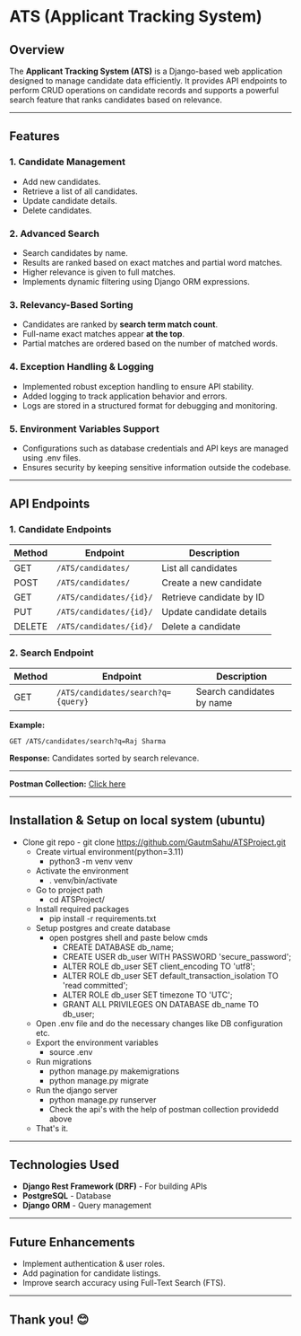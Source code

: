 # ATS (Applicant Tracking System)

## Overview

The **Applicant Tracking System (ATS)** is a Django-based web application designed to manage candidate data efficiently. It provides API endpoints to perform CRUD operations on candidate records and supports a powerful search feature that ranks candidates based on relevance.

---

## Features

### 1. **Candidate Management**

- Add new candidates.
- Retrieve a list of all candidates.
- Update candidate details.
- Delete candidates.

### 2. **Advanced Search**

- Search candidates by name.
- Results are ranked based on exact matches and partial word matches.
- Higher relevance is given to full matches.
- Implements dynamic filtering using Django ORM expressions.

### 3. **Relevancy-Based Sorting**

- Candidates are ranked by **search term match count**.
- Full-name exact matches appear **at the top**.
- Partial matches are ordered based on the number of matched words.

### 4. **Exception Handling & Logging**
- Implemented robust exception handling to ensure API stability.
- Added logging to track application behavior and errors.
- Logs are stored in a structured format for debugging and monitoring.

### 5. **Environment Variables Support**
- Configurations such as database credentials and API keys are managed using .env files.
- Ensures security by keeping sensitive information outside the codebase.

---

## API Endpoints

### **1. Candidate Endpoints**

| Method | Endpoint            | Description              |
| ------ | ------------------- | ------------------------ |
| GET    | `/ATS/candidates/`      | List all candidates      |
| POST   | `/ATS/candidates/`      | Create a new candidate   |
| GET    | `/ATS/candidates/{id}/` | Retrieve candidate by ID |
| PUT    | `/ATS/candidates/{id}/` | Update candidate details |
| DELETE | `/ATS/candidates/{id}/` | Delete a candidate       |

### **2. Search Endpoint**

| Method | Endpoint                       | Description               |
| ------ | ------------------------------ | ------------------------- |
| GET    | `/ATS/candidates/search?q={query}` | Search candidates by name |

**Example:**

```
GET /ATS/candidates/search?q=Raj Sharma
```

**Response:** Candidates sorted by search relevance.

---

**Postman Collection:** [Click here](https://drive.google.com/file/d/1vS7bmUZMVjrbXo90QQQH00jqWFZ-XrVs/view?usp=sharing)

---

## Installation & Setup on local system (ubuntu)

- Clone git repo
        - git clone https://github.com/GautmSahu/ATSProject.git
    - Create virtual environment(python=3.11)
        - python3 -m venv venv
    - Activate the environment
        - . venv/bin/activate
    - Go to project path
        - cd ATSProject/
    - Install required packages
        - pip install -r requirements.txt
    - Setup postgres and create database
        - open postgres shell and paste below cmds
            - CREATE DATABASE db_name; 
            - CREATE USER db_user WITH PASSWORD 'secure_password';
            - ALTER ROLE db_user SET client_encoding TO 'utf8'; 
            - ALTER ROLE db_user SET default_transaction_isolation TO 'read committed'; 
            - ALTER ROLE db_user SET timezone TO 'UTC'; 
            - GRANT ALL PRIVILEGES ON DATABASE db_name TO db_user; 
    - Open .env file and do the necessary changes like DB configuration etc.
    - Export the environment variables
        - source .env
    - Run migrations
        - python manage.py makemigrations
        - python manage.py migrate
    - Run the django server
        - python manage.py runserver
        - Check the api's with the help of postman collection providedd above
    - That's it.

---

## Technologies Used

- **Django Rest Framework (DRF)** - For building APIs
- **PostgreSQL** - Database
- **Django ORM** - Query management

---

## Future Enhancements

- Implement authentication & user roles.
- Add pagination for candidate listings.
- Improve search accuracy using Full-Text Search (FTS).

---

## Thank you! 😊



